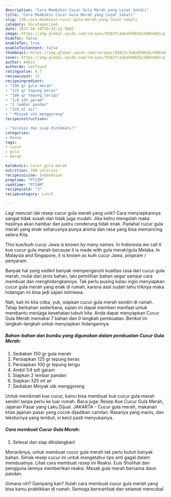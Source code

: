 ```yaml
---
description: "Cara Membikin Cucur Gula Merah yang Lezat Sekali"
title: "Cara Membikin Cucur Gula Merah yang Lezat Sekali"
slug: 230-cara-membikin-cucur-gula-merah-yang-lezat-sekali
category: Uncategorized
date: 2022-10-28T18:42:12.560Z
image: https://img-global.cpcdn.com/recipes/9382fc3aba950b5b/680x482cq70/cucur-gula-merah-foto-resep-utama.jpg
hideToc: false
enableToc: true
enableTocContent: false
thumbnail: https://img-global.cpcdn.com/recipes/9382fc3aba950b5b/680x482cq70/cucur-gula-merah-foto-resep-utama.jpg
cover: https://img-global.cpcdn.com/recipes/9382fc3aba950b5b/680x482cq70/cucur-gula-merah-foto-resep-utama.jpg
author: Admin
authorAv: notfound
ratingvalue: 4.7
reviewcount: 15
recipeingredient:
- "150 gr gula merah"
- "125 gr tepung beras"
- "100 gr tepung terigu"
- "1/4 sdt garam"
- "2 lembar pandan"
- "325 ml air"
- " Minyak utk menggoreng"
recipeinstructions:

- "Selesai dan siap dinikmati!"
categories:
- Resep
tags:
- cucur
- gula
- merah

katakunci: cucur gula merah 
nutrition: 209 calories
recipecuisine: Indonesian
preptime: "PT22M"
cooktime: "PT34M"
recipeyield: "3"
recipecategory: Lunch

---
```





Lagi mencari ide resep cucur gula merah yang unik? Cara menyiapkannya sangat tidak susah dan tidak juga mudah. Jika keliru mengolah maka hasilnya akan hambar dan justru cenderung tidak enak. Padahal cucur gula merah yang enak seharusnya punya aroma dan rasa yang bisa memancing selera Kita.





This kue/kuih cucur Jawa is known by many names. In Indonesia we call it kue cucur gula merah because it is made with gula merah/gula Melaka. In Malaysia and Singapore, it is known as kuih cucur Jawa, pinjaram / penyaram.

Banyak hal yang sedikit banyak mempengaruhi kualitas rasa dari cucur gula merah, mulai dari jenis bahan, lalu pemilihan bahan segar sampai cara membuat dan menghidangkannya. Tak perlu pusing kalau ingin menyiapkan cucur gula merah yang enak di rumah, karena asal sudah tahu triknya maka hidangan ini bisa jadi sajian istimewa.






Nah, kali ini kita coba, yuk, siapkan cucur gula merah sendiri di rumah. Tetap berbahan sederhana, sajian ini dapat memberi manfaat untuk membantu menjaga kesehatan tubuh kita. Anda dapat menyiapkan Cucur Gula Merah memakai 7 bahan dan 0 langkah pembuatan. Berikut ini langkah-langkah untuk menyiapkan hidangannya.

<!--inarticleads1-->

##### Bahan-bahan dan bumbu yang digunakan dalam pembuatan Cucur Gula Merah:

1. Sediakan 150 gr gula merah
1. Persiapkan 125 gr tepung beras
1. Persiapkan 100 gr tepung terigu
1. Ambil 1/4 sdt garam
1. Siapkan 2 lembar pandan
1. Siapkan 325 ml air
1. Sediakan  Minyak utk menggoreng


Untuk menikmati kue cucur, kamu bisa membuat kue cucur gula merah sendiri tanpa perlu ke luar rumah. Baca juga: Resep Kue Cucur Gula Merah, Jajanan Pasar yang Laku Dijual. JAKARTA - Cucur gula merah, makanan khas jajanan pasar yang cocok dijadikan camilan. Rasanya yang manis, dan teksturnya yang lembut, si kecil pasti menyukainya. 

<!--inarticleads2-->

##### Cara membuat Cucur Gula Merah:


1. Selesai dan siap dihidangkan!

Menariknya, untuk membuat cucur gula merah tak perlu butuh banyak bahan. Simak resep cucur ini untuk mengetahui tips anti gagal dalam membuatnya. Lihat cara membuat resep ini Reaksi. Euis Sholihat dan pengguna lainnya memberikan reaksi. Masak gula merah bersama daun pandan. 

Gimana nih? Gampang kan? Itulah cara membuat cucur gula merah yang bisa kamu praktikkan di rumah. Semoga bermanfaat dan selamat mencoba!
